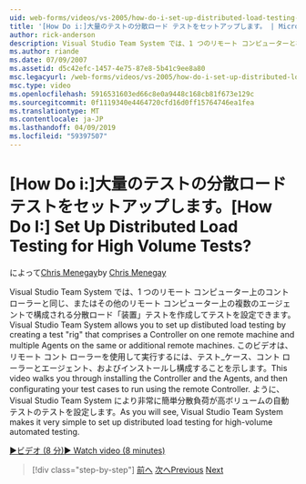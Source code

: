 ```yaml
---
uid: web-forms/videos/vs-2005/how-do-i-set-up-distributed-load-testing-for-high-volume-tests
title: '[How Do i:]大量のテストの分散ロード テストをセットアップします。 | Microsoft Docs'
author: rick-anderson
description: Visual Studio Team System では、1 つのリモート コンピューターと複数のコント ローラーを構成する分散ロード テスト '装置' を作成してテストを設定できます。
ms.author: riande
ms.date: 07/09/2007
ms.assetid: d5c42efc-1457-4e75-87e8-5b41c9ee8a80
msc.legacyurl: /web-forms/videos/vs-2005/how-do-i-set-up-distributed-load-testing-for-high-volume-tests
msc.type: video
ms.openlocfilehash: 5916531603ed66c8e0a9448c168cb81f673e129c
ms.sourcegitcommit: 0f1119340e4464720cfd16d0ff15764746ea1fea
ms.translationtype: MT
ms.contentlocale: ja-JP
ms.lasthandoff: 04/09/2019
ms.locfileid: "59397507"
---
```

# <a name="how-do-i-set-up-distributed-load-testing-for-high-volume-tests"></a><span data-ttu-id="2e4e9-104">[How Do i:]大量のテストの分散ロード テストをセットアップします。</span><span class="sxs-lookup"><span data-stu-id="2e4e9-104">[How Do I:] Set Up Distributed Load Testing for High Volume Tests?</span></span>

<span data-ttu-id="2e4e9-105">によって[Chris Menegay](https://twitter.com/CMenegay)</span><span class="sxs-lookup"><span data-stu-id="2e4e9-105">by [Chris Menegay](https://twitter.com/CMenegay)</span></span>

<span data-ttu-id="2e4e9-106">Visual Studio Team System では、1 つのリモート コンピューター上のコント ローラーと同じ、またはその他のリモート コンピューター上の複数のエージェントで構成される分散ロード「装置」テストを作成してテストを設定できます。</span><span class="sxs-lookup"><span data-stu-id="2e4e9-106">Visual Studio Team System allows you to set up distibuted load testing by creating a test "rig" that comprises a Controller on one remote machine and multiple Agents on the same or additional remote machines.</span></span> <span data-ttu-id="2e4e9-107">このビデオは、リモート コント ローラーを使用して実行するには、テスト_ケース、コント ローラーとエージェント、およびインストールし構成することを示します。</span><span class="sxs-lookup"><span data-stu-id="2e4e9-107">This video walks you through installing the Controller and the Agents, and then configurating your test cases to run using the remote Controller.</span></span> <span data-ttu-id="2e4e9-108">ように、Visual Studio Team System により非常に簡単分散負荷が高ボリュームの自動テストのテストを設定します。</span><span class="sxs-lookup"><span data-stu-id="2e4e9-108">As you will see, Visual Studio Team System makes it very simple to set up distributed load testing for high-volume automated testing.</span></span>

[<span data-ttu-id="2e4e9-109">&#9654;ビデオ (8 分)</span><span class="sxs-lookup"><span data-stu-id="2e4e9-109">&#9654; Watch video (8 minutes)</span></span>](https://channel9.msdn.com/Blogs/ASP-NET-Site-Videos/how-do-i-set-up-distributed-load-testing-for-high-volume-tests)

> [!div class="step-by-step"]
> <span data-ttu-id="2e4e9-110">[前へ](how-do-i-tune-web-application-performance-with-profiling.md)
> [次へ](how-do-i-enforce-coding-standards-with-code-analysis.md)</span><span class="sxs-lookup"><span data-stu-id="2e4e9-110">[Previous](how-do-i-tune-web-application-performance-with-profiling.md)
[Next](how-do-i-enforce-coding-standards-with-code-analysis.md)</span></span>
